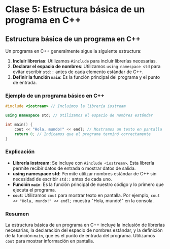 # Clase 5: Estructura básica de un programa en C++

## Estructura básica de un programa en C++

Un programa en C++ generalmente sigue la siguiente estructura:

1. **Incluir librerías**: Utilizamos `#include` para incluir librerías necesarias.
2. **Declarar el espacio de nombres**: Utilizamos `using namespace std` para evitar escribir `std::` antes de cada elemento estándar de C++.
3. **Definir la función `main`**: Es la función principal del programa y el punto de entrada.

### Ejemplo de un programa básico en C++

```cpp
#include <iostream> // Incluimos la librería iostream

using namespace std; // Utilizamos el espacio de nombres estándar

int main() {
    cout << "Hola, mundo!" << endl; // Mostramos un texto en pantalla
    return 0; // Indicamos que el programa terminó correctamente
}
```

### Explicación

- **Librería iostream**: Se incluye con `#include <iostream>`. Esta librería permite recibir datos de entrada o mostrar datos de salida.
- **using namespace std**: Permite utilizar nombres estándar de C++ sin necesidad de escribir `std::` antes de cada uno.
- **Función `main`**: Es la función principal de nuestro código y lo primero que ejecuta el programa.
- **`cout`**: Utilizamos `cout` para mostrar texto en pantalla. Por ejemplo, `cout << "Hola, mundo!" << endl;` muestra "Hola, mundo!" en la consola.

### Resumen

La estructura básica de un programa en C++ incluye la inclusión de librerías necesarias, la declaración del espacio de nombres estándar, y la definición de la función `main`, que es el punto de entrada del programa. Utilizamos `cout` para mostrar información en pantalla.
